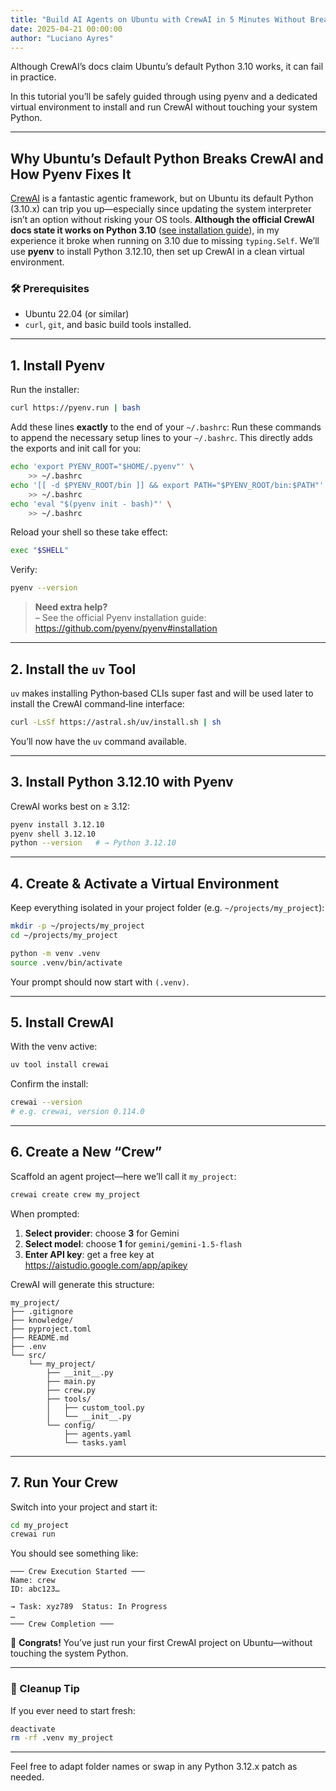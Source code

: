 ```yaml
---
title: "Build AI Agents on Ubuntu with CrewAI in 5 Minutes Without Breaking Your System Python"
date: 2025-04-21 00:00:00
author: "Luciano Ayres"
---
```


Although CrewAI’s docs claim Ubuntu’s default Python 3.10 works, it can fail in practice. 

In this tutorial you’ll be safely guided through using pyenv and a dedicated virtual environment to install and run CrewAI without touching your system Python.

---

## Why Ubuntu’s Default Python Breaks CrewAI and How Pyenv Fixes It

[CrewAI](https://www.crewai.com/) is a fantastic agentic framework, but on Ubuntu its default Python (3.10.x) can trip you up—especially since updating the system interpreter isn’t an option without risking your OS tools. **Although the official CrewAI docs state it works on Python 3.10** ([see installation guide](https://docs.crewai.com/installation#text-tutorial)), in my experience it broke when running on 3.10 due to missing `typing.Self`. We’ll use **pyenv** to install Python 3.12.10, then set up CrewAI in a clean virtual environment.

### 🛠️ Prerequisites

- Ubuntu 22.04 (or similar)  
- `curl`, `git`, and basic build tools installed.

---

## 1. Install Pyenv

Run the installer:

```bash
curl https://pyenv.run | bash
```

Add these lines **exactly** to the end of your `~/.bashrc`:
Run these commands to append the necessary setup lines to your `~/.bashrc`. This directly adds the exports and init call for you:

```bash
echo 'export PYENV_ROOT="$HOME/.pyenv"' \
    >> ~/.bashrc
echo '[[ -d $PYENV_ROOT/bin ]] && export PATH="$PYENV_ROOT/bin:$PATH"' \
    >> ~/.bashrc
echo 'eval "$(pyenv init - bash)"' \
    >> ~/.bashrc
```

Reload your shell so these take effect:

```bash
exec "$SHELL"
```

Verify:

```bash
pyenv --version
```

> **Need extra help?**  
> – See the official Pyenv installation guide:  
>   https://github.com/pyenv/pyenv#installation

---

## 2. Install the `uv` Tool

`uv` makes installing Python‑based CLIs super fast and will be used later to install the CrewAI command‑line interface:

```bash
curl -LsSf https://astral.sh/uv/install.sh | sh
```

You’ll now have the `uv` command available.

---

## 3. Install Python 3.12.10 with Pyenv

CrewAI works best on ≥ 3.12:

```bash
pyenv install 3.12.10
pyenv shell 3.12.10
python --version   # → Python 3.12.10
```

---

## 4. Create & Activate a Virtual Environment

Keep everything isolated in your project folder (e.g. `~/projects/my_project`):

```bash
mkdir -p ~/projects/my_project
cd ~/projects/my_project

python -m venv .venv
source .venv/bin/activate
```

Your prompt should now start with `(.venv)`.

---

## 5. Install CrewAI

With the venv active:

```bash
uv tool install crewai
```

Confirm the install:

```bash
crewai --version
# e.g. crewai, version 0.114.0
```

---

## 6. Create a New “Crew”

Scaffold an agent project—here we’ll call it `my_project`:

```bash
crewai create crew my_project
```

When prompted:

1. **Select provider**: choose **3** for Gemini  
2. **Select model**: choose **1** for `gemini/gemini-1.5-flash`  
3. **Enter API key**: get a free key at  
   https://aistudio.google.com/app/apikey

CrewAI will generate this structure:

```
my_project/
├── .gitignore
├── knowledge/
├── pyproject.toml
├── README.md
├── .env
└── src/
    └── my_project/
        ├── __init__.py
        ├── main.py
        ├── crew.py
        ├── tools/
        │   ├── custom_tool.py
        │   └── __init__.py
        └── config/
            ├── agents.yaml
            └── tasks.yaml
```

---

## 7. Run Your Crew

Switch into your project and start it:

```bash
cd my_project
crewai run
```

You should see something like:

```
─── Crew Execution Started ───
Name: crew
ID: abc123…

→ Task: xyz789  Status: In Progress
…
─── Crew Completion ───
```

🎉 **Congrats!** You’ve just run your first CrewAI project on Ubuntu—without touching the system Python.

---

### 🔧 Cleanup Tip

If you ever need to start fresh:

```bash
deactivate
rm -rf .venv my_project
```

---

Feel free to adapt folder names or swap in any Python 3.12.x patch as needed.

